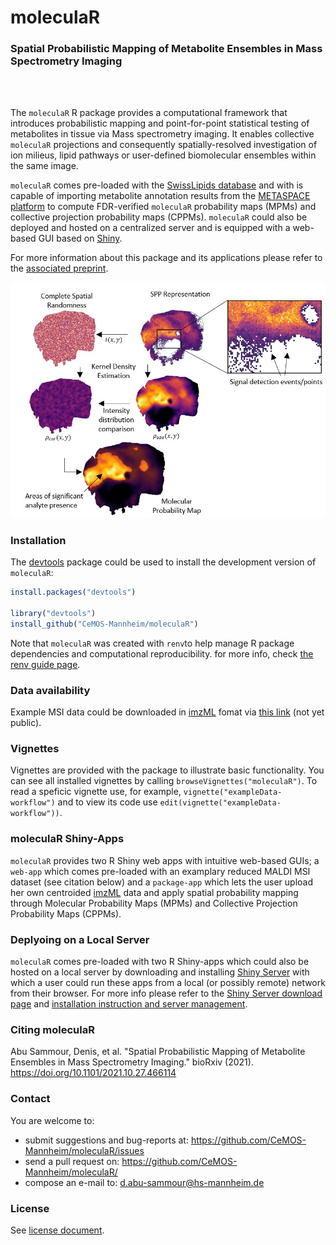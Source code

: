 # **moleculaR**

### Spatial Probabilistic Mapping of Metabolite Ensembles in Mass Spectrometry Imaging

<br />
<br />

The `moleculaR` R package provides a computational framework that introduces probabilistic mapping
and point-for-point statistical testing of metabolites in tissue via Mass spectrometry imaging.
It enables collective `moleculaR` projections and consequently spatially-resolved investigation
of ion milieus, lipid pathways or user-defined biomolecular ensembles within the same image.

`moleculaR` comes pre-loaded with the [SwissLipids database](https://www.swisslipids.org) and with is capable of importing metabolite annotation results from the [METASPACE platform](https://metaspace2020.eu/) to compute FDR-verified `moleculaR` probability maps (MPMs) and collective projection probability maps (CPPMs). `moleculaR` could also be deployed and hosted on a centralized server and is equipped with a web-based GUI based on [Shiny](https://www.rdocumentation.org/packages/Shiny/versions/1.7.1). 

For more information about this package and its applications please refer to the [associated preprint](https://doi.org/10.1101/2021.10.27.466114). 

<p align="center"><img src="extras/package.jpg" width="680"></p>

### Installation

The [devtools](https://cran.r-project.org/web/packages/devtools/index.html) package could be used to install the development version of `moleculaR`:

```r
install.packages("devtools")

library("devtools")
install_github("CeMOS-Mannheim/moleculaR")
```
Note that `moleculaR` was created with `renv`to help manage R package dependencies and computational reproducibility. for more info, check [the renv guide page](https://rstudio.github.io/renv/articles/renv.html). 

### Data availability

Example MSI data could be downloaded in [imzML](https://ms-imaging.org/imzml/) fomat via [this link](https://metaspace2020.eu/project/abusammour-2021) (not yet public). 

### Vignettes

Vignettes are provided with the package to illustrate basic functionality. You can see all installed vignettes by calling `browseVignettes("moleculaR")`. To read a speficic vignette use, for example, `vignette("exampleData-workflow")` and to view its code use `edit(vignette("exampleData-workflow"))`. 

### moleculaR Shiny-Apps

`moleculaR` provides two R Shiny web apps with intuitive web-based GUIs; a `web-app` which comes pre-loaded with an examplary reduced MALDI MSI dataset (see citation below) and a `package-app` which lets the user upload her own centroided [imzML](https://ms-imaging.org/imzml/) data and apply spatial probability mapping through Molecular Probability Maps (MPMs) and Collective Projection Probability Maps (CPPMs). 

### Deplyoing on a Local Server

`moleculaR` comes pre-loaded with two R Shiny-apps which could also be hosted on a local server by downloading and installing [Shiny Server](https://www.rstudio.com/products/Shiny/Shiny-server/) with which a user could run these apps from a local (or possibly remote) network from their browser. For more info please refer to the [Shiny Server download page](https://www.rstudio.com/products/Shiny/download-server/) and [installation instruction and server management](https://docs.rstudio.com/Shiny-server/#installation). 


### Citing moleculaR

Abu Sammour, Denis, et al. "Spatial Probabilistic Mapping of Metabolite Ensembles in Mass Spectrometry Imaging." bioRxiv (2021). https://doi.org/10.1101/2021.10.27.466114 
<br />

### Contact

You are welcome to:

* submit suggestions and bug-reports at: <https://github.com/CeMOS-Mannheim/moleculaR/issues>
* send a pull request on: <https://github.com/CeMOS-Mannheim/moleculaR/>
* compose an e-mail to: <d.abu-sammour@hs-mannheim.de>

### License

See [license document](LICENSE.md).


